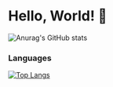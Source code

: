 # Hello, World! 👋

![Anurag's GitHub stats](https://github-readme-stats.vercel.app/api?username=TheConsoleLog&count_private=true&theme=merko)

### Languages
[![Top Langs](https://github-readme-stats.vercel.app/api/top-langs/?username=TheConsoleLog&layout=compact)](https://github.com/anuraghazra/github-readme-stats)
